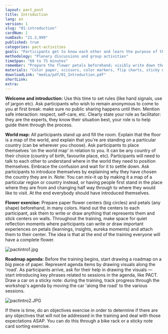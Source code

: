 ```yaml
---
layout: pact_post
title: Introduction
lang: en
version: 1
slug: "01-introduction"
cardNum: 1
numDash: "21.3,999"
published: true
categories: pact-activities
goals: "Participants get to know each other and learn the purpose of the training."
methodology: "Plenary discussions and group activities"
timeSpan: "60 to 75 minutes"
remember: "Prepare the flower petals beforehand; visibly write down the ground rules; everyone should make their reflection petal"
materials: "Color paper, scissors, color markers, flip charts, sticky notes"
downloadLink: "media/pdf/01_Introduction.pdf"
shortLink:
extra:
---
```



**Welcome and introduction:** Use this time to set rules (like hand signals, use of jargon etc). Ask participants who wish to remain anonymous to come to you at first break: make sure no public sharing happens until then. Mention safe interaction: respect, self-care, etc. Clearly state your role as facilitator: they are the experts, they know their situation best, your role is to help guide them through the process.

**World map:** All participants stand up and fill the room. Explain that the floor is a map of the world, and explain that you're are standing on a particular country (can be wherever you choose). Ask participants to place themselves 'on the world map' in relation to you. It can be any country of their choice (country of birth, favourite place, etc). Participants will need to talk to each other to understand where in the world they need to position themselves. Embrace the confusion and wait for it to settle down. Ask participants to introduce themselves by explaining why they have chosen the country they are in. Note: You can mix-it up by making it a map of a particular region or country instead, or having people first stand in the place where they are from and changing half way through to where they would like to visit. At the end everybody should have introduced themselves. 

**Flower exercise:** Prepare paper flower centers (big circles) and petals (any shape) beforehand, in many colors. Hand out the centers to each participant, ask them to write or draw anything that represents them and stick centers on walls. Throughout the training, make space for quiet reflection moments where participants can write or draw important experiences on petals (learnings, insights, eureka moments) and attach them to their center. The idea is that at the end of the training everyone will have a complete flower. 

![pactintro1.jpg]({{site.baseurl}}images/pactintro1.jpg)

**Roadmap agenda:** Before the training begins, start drawing a roadmap on a big piece of paper. Represent agenda items by drawing visuals along the 'road'. As participants arrive, ask for their help in drawing the visuals — start introducing key phrases related to sessions in the agenda, like PACT. Draw a car on a sticky note: during the training, track progress through the workshop's agenda by moving the car 'along the road' to the various sessions.

![pactintro2.JPG]({{site.baseurl}}images/pactintro2.JPG)

<div class="cs-online" id="onlineContent" markdown="1">
If there is time, do an objectives exercise in order to determine if there are any objectives that will not be addressed in the training and deal with those expectations ASAP. You can do this through a bike rack or a sticky note card sorting exercise.
</div>